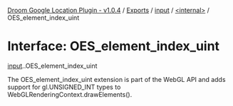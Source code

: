 [Droom Google Location Plugin - v1.0.4](../README.md) / [Exports](../modules.md) / [input](../modules/input.md) / [<internal\>](../modules/input._internal_.md) / OES\_element\_index\_uint

# Interface: OES\_element\_index\_uint

[input](../modules/input.md).[<internal>](../modules/input._internal_.md).OES_element_index_uint

The OES_element_index_uint extension is part of the WebGL API and adds support for gl.UNSIGNED_INT types to WebGLRenderingContext.drawElements().
